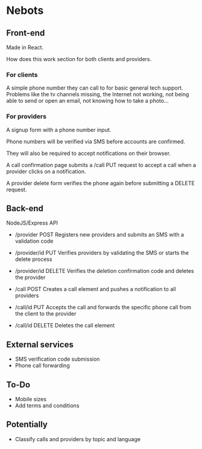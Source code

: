 # Nebots

## Front-end

Made in React.

How does this work section for both clients and providers.

### For clients

A simple phone number they can call to for basic general tech support. Problems like the tv channels missing, the Internet not working, not being able to send or open an email, not knowing how to take a photo...

### For providers

A signup form with a phone number input.

Phone numbers will be verified via SMS before accounts are confirmed.

They will also be required to accept notifications on their browser.

A call confirmation page submits a /call PUT request to accept a call when a provider clicks on a notification.

A provider delete form verifies the phone again before submitting a DELETE request.

## Back-end

NodeJS/Express API

- /provider POST Registers new providers and submits an SMS with a validation code
- /provider/id PUT Verifies providers by validating the SMS or starts the delete process
- /provider/id DELETE Verifies the deletion confirmation code and deletes the provider

- /call POST Creates a call element and pushes a notification to all providers
- /call/id PUT Accepts the call and forwards the specific phone call from the client to the provider
- /call/id DELETE Deletes the call element

## External services

- SMS verification code submission
- Phone call forwarding

## To-Do

- Mobile sizes
- Add terms and conditions

## Potentially

- Classify calls and providers by topic and language

